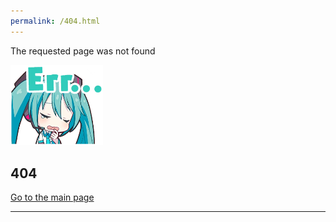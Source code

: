 ```yaml
---
permalink: /404.html
---
```


The requested page was not found

<div class="text-center">
  <a href="/pjsk-parking/#"><img src="https://raw.githubusercontent.com/nedorazrab0/pjsk-parking/main/assets/error-miku.webp" style="width: 148px;" alt="Go to the main page" loading="lazy"></a>
</div>

## 404

[Go to the main page](/pjsk-parking/#)

---
